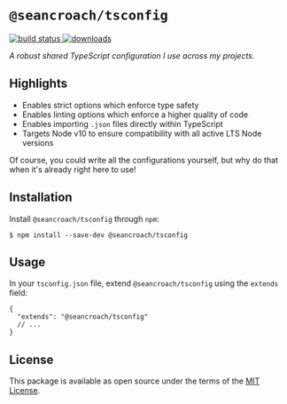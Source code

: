 # `@seancroach/tsconfig`

<p align="left">
  <a href="https://github.com/seancroach/tsconfig/actions?query=workflow%3ACI">
    <img alt="build status" src="https://img.shields.io/github/workflow/status/seancroach/tsconfig/CI?logo=GitHub">
  </a>
  <a href="https://www.npmjs.com/package/@seancroach/tsconfig">
    <img alt="downloads" src="https://img.shields.io/npm/dt/@seancroach/tsconfig?logo=npm">
  </a>
</p>

_A robust shared TypeScript configuration I use across my projects._

## Highlights

- Enables strict options which enforce type safety
- Enables linting options which enforce a higher quality of code
- Enables importing `.json` files directly within TypeScript
- Targets Node v10 to ensure compatibility with all active LTS Node versions

Of course, you could write all the configurations yourself, but why do that when
it's already right here to use!

## Installation

Install `@seancroach/tsconfig` through `npm`:

```
$ npm install --save-dev @seancroach/tsconfig
```

## Usage

In your `tsconfig.json` file, extend `@seancroach/tsconfig` using the `extends` field:

```jsonc
{
  "extends": "@seancroach/tsconfig"
  // ...
}
```

## License

This package is available as open source under the terms of the [MIT License](https://github.com/seancroach/tsconfig/blob/latest/LICENSE.md).
